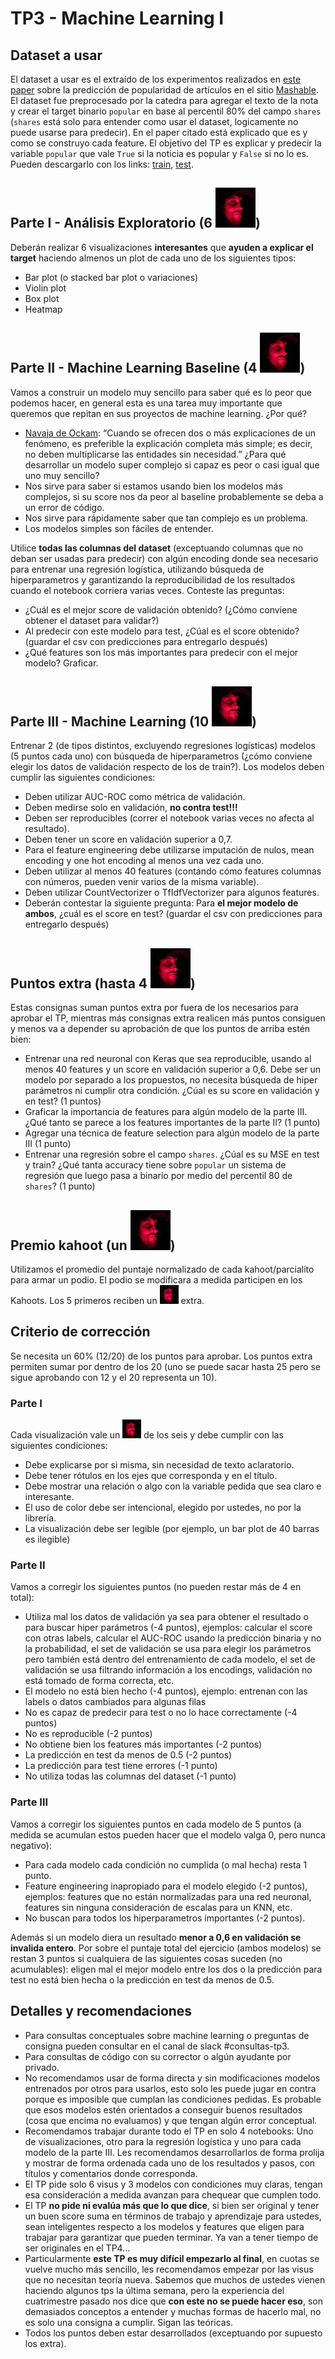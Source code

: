# TP3 - Machine Learning I

## Dataset a usar

El dataset a usar es el extraído de los experimentos realizados en [este paper](https://repositorium.sdum.uminho.pt/bitstream/1822/39169/1/main.pdf) sobre la predicción de popularidad de artículos en el sitio [Mashable](https://mashable.com/).
El dataset fue preprocesado por la catedra para agregar el texto de la nota y crear el target binario `popular` en base al percentil 80% del campo `shares` (`shares` está solo para entender como usar el dataset, logicamente no puede usarse para predecir).
En el paper citado está explicado que es y como se construyo cada feature.
El objetivo del TP es explicar y predecir la variable `popular` que vale `True` si la noticia es popular y `False` si no lo es.
Pueden descargarlo con los links: [train](https://drive.google.com/file/d/1MWuzLdvsM3sNklWE-4VKsdhDCzUR-yca/view?usp=sharing), [test](https://drive.google.com/file/d/1ycXSAi-U1WwVXd1XPJPy6WvKt0Mla9Li/view?usp=sharing).

## Parte I - Análisis Exploratorio (6 <img src="imgs/1c2022/luisito64.jpg" />)

Deberán realizar 6 visualizaciones **interesantes** que **ayuden a explicar el target** haciendo almenos un plot de cada uno de los siguientes tipos:

* Bar plot (o stacked bar plot o variaciones)
* Violin plot
* Box plot
* Heatmap

## Parte II - Machine Learning Baseline (4 <img src="imgs/1c2022/luisito64.jpg" />)

Vamos a construir un modelo muy sencillo para saber qué es lo peor que podemos hacer, en general esta es una tarea muy importante que queremos que repitan en sus proyectos de machine learning. ¿Por qué?

* [Navaja de Ockam](https://es.wikipedia.org/wiki/Navaja_de_Ockham): “Cuando se ofrecen dos o más explicaciones de un fenómeno, es preferible la explicación completa más simple; es decir, no deben multiplicarse las entidades sin necesidad.” ¿Para qué desarrollar un modelo super complejo si capaz es peor o casi igual que uno muy sencillo?
* Nos sirve para saber si estamos usando bien los modelos más complejos, si su score nos da peor al baseline probablemente se deba a un error de código.
* Nos sirve para rápidamente saber que tan complejo es un problema.
* Los modelos simples son fáciles de entender.

Utilice **todas las columnas del dataset** (exceptuando columnas que no deban ser usadas para predecir) con algún encoding donde sea necesario para entrenar una regresión logística, utilizando búsqueda de hiperparametros y garantizando la reproducibilidad de los resultados cuando el notebook corriera varias veces. Conteste las preguntas:

* ¿Cuál es el mejor score de validación obtenido? (¿Cómo conviene obtener el dataset para validar?)
* Al predecir con este modelo para test, ¿Cúal es el score obtenido? (guardar el csv con predicciones para entregarlo después)
* ¿Qué features son los más importantes para predecir con el mejor modelo? Graficar.

## Parte III - Machine Learning (10 <img src="imgs/1c2022/luisito64.jpg" />)

Entrenar 2 (de tipos distintos, excluyendo regresiones logísticas) modelos (5 puntos cada uno) con búsqueda de hiperparametros (¿cómo conviene elegir los datos de validación respecto de los de train?).
Los modelos deben cumplir las siguientes condiciones:
* Deben utilizar AUC-ROC como métrica de validación.
* Deben medirse solo en validación, **no contra test!!!**
* Deben ser reproducibles (correr el notebook varias veces no afecta al resultado).
* Deben tener un score en validación superior a 0,7.
* Para el feature engineering debe utilizarse imputación de nulos, mean encoding y one hot encoding al menos una vez cada uno.
* Deben utilizar al menos 40 features (contando cómo features columnas con números, pueden venir varios de la misma variable).
* Deben utilizar CountVectorizer o TfIdfVectorizer para algunos features.
* Deberán contestar la siguiente pregunta: Para **el mejor modelo de ambos**, ¿cuál es el score en test? (guardar el csv con predicciones para entregarlo después)

## Puntos extra (hasta 4 <img src="imgs/1c2022/luisito64.jpg" />)

Estas consignas suman puntos extra por fuera de los necesarios para aprobar el TP, mientras más consignas extra realicen más puntos consiguen y menos va a depender su aprobación de que los puntos de arriba estén bien:

* Entrenar una red neuronal con Keras que sea reproducible, usando al menos 40 features y un score en validación superior a 0,6. Debe ser un modelo por separado a los propuestos, no necesita búsqueda de hiper parámetros ni cumplir otra condición. ¿Cúal es su score en validación y en test? (1 puntos)
* Graficar la importancia de features para algún modelo de la parte III. ¿Qué tanto se parece a los features importantes de la parte II? (1 punto)
* Agregar una técnica de feature selection para algún modelo de la parte III (1 punto)
* Entrenar una regresión sobre el campo `shares`. ¿Cúal es su MSE en test y train? ¿Qué tanta accuracy tiene sobre `popular` un sistema de regresión que luego pasa a binario por medio del percentil 80 de `shares`? (1 punto)

## Premio kahoot (un <img src="imgs/1c2022/luisito64.jpg" />)

Utilizamos el promedio del puntaje normalizado de cada kahoot/parcialito para armar un podio. El podio se modificara a medida participen en los Kahoots. Los 5 primeros reciben un <img src="imgs/1c2022/luisito.jpg" /> extra.

## Criterio de corrección

Se necesita un 60% (12/20) de los puntos para aprobar. Los puntos extra permiten sumar por dentro de los 20 (uno se puede sacar hasta 25 pero se sigue aprobando con 12 y el 20 representa un 10).

### Parte I

Cada visualización vale un <img src="imgs/1c2022/luisito.jpg" /> de los seis y debe cumplir con las siguientes condiciones:
  * Debe explicarse por si misma, sin necesidad de texto aclaratorio.
  * Debe tener rótulos en los ejes que corresponda y en el título.
  * Debe mostrar una relación o algo con la variable pedida que sea claro e interesante.
  * El uso de color debe ser intencional, elegido por ustedes, no por la librería.
  * La visualización debe ser legible (por ejemplo, un bar plot de 40 barras es ilegible)

### Parte II

Vamos a corregir los siguientes puntos (no pueden restar más de 4 en total):

* Utiliza mal los datos de validación ya sea para obtener el resultado o para buscar hiper parámetros (-4 puntos), ejemplos: calcular el score con otras labels, calcular el AUC-ROC usando la predicción binaria y no la probabilidad, el set de validación se usa para elegir los parámetros pero también está dentro del entrenamiento de cada modelo, el set de validación se usa filtrando información a los encodings, validación no está tomado de forma correcta, etc.
* El modelo no está bien hecho (-4 puntos), ejemplo: entrenan con las labels o datos cambiados para algunas filas
* No es capaz de predecir para test o no lo hace correctamente (-4 puntos)
* No es reproducible (-2 puntos)
* No obtiene bien los features más importantes (-2 puntos)
* La predicción en test da menos de 0.5 (-2 puntos)
* La predicción para test tiene errores (-1 punto)
* No utiliza todas las columnas del dataset (-1 punto)

### Parte III

Vamos a corregir los siguientes puntos en cada modelo de 5 puntos (a medida se acumulan estos pueden hacer que el modelo valga 0, pero nunca negativo):
* Para cada modelo cada condición no cumplida (o mal hecha) resta 1 punto.
* Feature engineering inapropiado para el modelo elegido (-2 puntos), ejemplos: features que no están normalizadas para una red neuronal, features sin ninguna consideración de escalas para un KNN, etc.
* No buscan para todos los hiperparametros importantes (-2 puntos).

Además si un modelo diera un resultado **menor a 0,6 en validación se invalida entero**.
Por sobre el puntaje total del ejercicio (ambos modelos) se restan 3 puntos si cualquiera de las siguientes cosas suceden (no acumulables): eligen mal el mejor modelo entre los dos o la predicción para test no está bien hecha o la predicción en test da menos de 0.5.

## Detalles y recomendaciones

* Para consultas conceptuales sobre machine learning o preguntas de consigna pueden consultar en el canal de slack #consultas-tp3.
* Para consultas de código con su corrector o algún ayudante por privado.
* No recomendamos usar de forma directa y sin modificaciones modelos entrenados por otros para usarlos, esto solo les puede jugar en contra porque es imposible que cumplan las condiciones pedidas. Es probable que esos modelos estén orientados a conseguir buenos resultados (cosa que encima no evaluamos) y que tengan algún error conceptual.
* Recomendamos trabajar durante todo el TP en solo 4 notebooks: Uno de visualizaciones, otro para la regresión logística y uno para cada modelo de la parte III. Les recomendamos desarrollarlos de forma prolija y mostrar de forma ordenada cada uno de los resultados y pasos, con títulos y comentarios donde corresponda.
* El TP pide solo 6 visus y 3 modelos con condiciones muy claras, tengan esa consideración a medida avanzan para chequear que cumplen todo.
* El TP **no pide ni evalúa más que lo que dice**, si bien ser original y tener un buen score suma en términos de trabajo y aprendizaje para ustedes, sean inteligentes respecto a los modelos y features que eligen para trabajar para garantizar que pueden terminar. Ya van a tener tiempo de ser originales en el TP4…
* Particularmente **este TP es muy difícil empezarlo al final**, en cuotas se vuelve mucho más sencillo, les recomendamos empezar por las visus que no necesitan teoría nueva. Sabemos que muchos de ustedes vienen haciendo algunos tps la última semana, pero la experiencia del cuatrimestre pasado nos dice que **con este no se puede hacer eso**, son demasiados conceptos a entender y muchas formas de hacerlo mal, no es solo una consigna a cumplir. Sigan las teóricas.
* Todos los puntos deben estar desarrollados (exceptuando por supuesto los extra).
